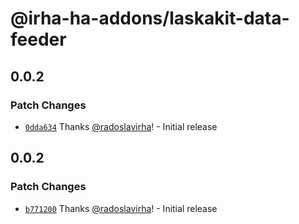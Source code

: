 # @irha-ha-addons/laskakit-data-feeder

## 0.0.2

### Patch Changes

- [`0dda634`](https://github.com/radoslavirha/ha-addons/commit/0dda634bf690d8e69fc982036665df4812d63381) Thanks [@radoslavirha](https://github.com/radoslavirha)! - Initial release

## 0.0.2

### Patch Changes

- [`b771200`](https://github.com/radoslavirha/ha-addons/commit/b771200f366bfdcdddabd85830bb43af71667354) Thanks [@radoslavirha](https://github.com/radoslavirha)! - Initial release
